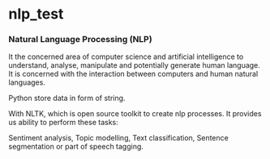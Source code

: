 # nlp_test

### Natural Language Processing (NLP) 
It the concerned area of computer science and artificial intelligence to understand, analyse, manipulate and potentially generate human language. It is concerned with the interaction between computers and human natural languages.

Python store data in form of string.

With NLTK, which is open source toolkit to create nlp processes. It provides us ability to perform these tasks:

Sentiment analysis,
Topic modelling,
Text classification,
Sentence segmentation or part of speech tagging.

